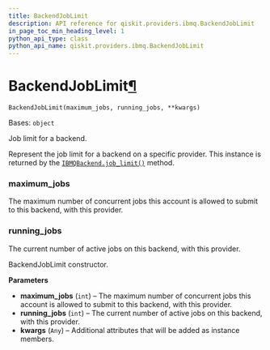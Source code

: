 ```yaml
---
title: BackendJobLimit
description: API reference for qiskit.providers.ibmq.BackendJobLimit
in_page_toc_min_heading_level: 1
python_api_type: class
python_api_name: qiskit.providers.ibmq.BackendJobLimit
---
```


# BackendJobLimit[¶](#backendjoblimit "Permalink to this headline")

<span id="qiskit.providers.ibmq.BackendJobLimit" />

`BackendJobLimit(maximum_jobs, running_jobs, **kwargs)`

Bases: `object`

Job limit for a backend.

Represent the job limit for a backend on a specific provider. This instance is returned by the [`IBMQBackend.job_limit()`](qiskit.providers.ibmq.IBMQBackend#job_limit "qiskit.providers.ibmq.IBMQBackend.job_limit") method.

<span id="qiskit.providers.ibmq.BackendJobLimit.maximum_jobs" />

### maximum\_jobs

The maximum number of concurrent jobs this account is allowed to submit to this backend, with this provider.

<span id="qiskit.providers.ibmq.BackendJobLimit.running_jobs" />

### running\_jobs

The current number of active jobs on this backend, with this provider.

BackendJobLimit constructor.

**Parameters**

*   **maximum\_jobs** (`int`) – The maximum number of concurrent jobs this account is allowed to submit to this backend, with this provider.
*   **running\_jobs** (`int`) – The current number of active jobs on this backend, with this provider.
*   **kwargs** (`Any`) – Additional attributes that will be added as instance members.

